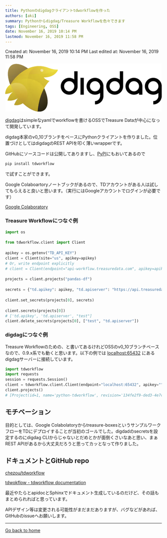 ```yaml
---
title: Pythonのdigdagクライアントtdworkflowを作った
authors: [aki]
summary: Pythonからdigdag/Treasure Workflowを色々できます
tags: [Engineering, OSS]
date: November 16, 2019 10:14 PM
lastmod: November 16, 2019 11:58 PM
---
```


Created at: November 16, 2019 10:14 PM
Last edited at: November 16, 2019 11:58 PM

![](Untitled.png)

[digdag](https://www.digdag.io/)はsimpleなyamlでworkflowを書けるOSSでTreasure Dataが中心になって開発しています。

digdag本家のv0_10ブランチをベースにPythonクライアントを作りました。位置づけとしてはdigdagのREST APIを叩く薄いwrapperです。

GitHubにソースコードは公開してありますし、[PyPI](https://pypi.org/project/tdworkflow/)にもおいてあるので

```bash
pip install tdworkflow
```

で試すことができます。

Google Colaboartoryノートブックがあるので、TDアカウントがある人は試してもらえると良いと思います。（実行にはGoogleアカウントでログインが必要です）

[Google Colaboratory](https://colab.research.google.com/drive/1vOHXZ3PBsyUHYShb3x1cQ7WzgF7miZ48#scrollTo=2LQdWsBo84hZ)

### Treasure Workflowにつなぐ例

```python
import os

from tdworkflow.client import Client

apikey = os.getenv("TD_API_KEY")
client = Client(site="us", apikey=apikey)
# Or, write endpoint explicitly
# client = Client(endpoint="api-workflow.treasuredata.com", apikey=apikey)

projects = client.projects("pandas-df")

secrets = {"td.apikey": apikey, "td.apiserver": "https://api.treasuredata.com", "test": "secret-foo"}

client.set_secrets(projects[0], secrets)

client.secrets(projects[0])
# ['td.apikey', 'td.apiserver', "test"]
client.delete_secrets(projects[0], ["test", "td.apiserver"])
```

### digdagにつなぐ例

Treasure Workflowのための、と書いてあるけれどOSSのv0_10ブランチベースなので、0.9.x系でも動くと思います。以下の例では [localhost:65432](http://localhost:65432) にあるdigdagサーバーに接続しています。

```python
import tdworkflow
import requests
session = requests.Session()
client = tdworkflow.client.Client(endpoint="localhost:65432", apikey="", _session=session, scheme="http")
client.projects()
# [Project(id=1, name='python-tdworkflow', revision='134fe2f9-ded3-4e7c-af8e-8a82d55d688b', archiveType='db', archiveMd5='5Lc6F6m3DtmBN4DA5MzK8A==', createdAt='2019-11-01T13:03:26Z', deletedAt=None, updatedAt='2019-11-01T13:03:26Z')]
```

## モチベーション

目的としては、Google Colabolatoryからtreasure-boxesというサンプルワークフローをTDにデプロイすることが当初のゴールでした。digdadのsecretsを設定するのにdigdag CLIからじゃないとだめとかが面倒くさいなあと思い、まぁREST APIがあるから大丈夫だろうと思ってカッとなって作りました。

## ドキュメントとGitHub repo

[chezou/tdworkflow](https://github.com/chezou/tdworkflow)

[tdwokflow - tdworkflow documentation](https://tdworkflow.readthedocs.io/en/latest/)

最近やたらとapidocとSphinxでドキュメント生成しているのだけど、その話もまとめられればと思っています。

APIデザイン等は変更される可能性がまだまだありますが、バグなどがあれば、GitHubのissueへお願いします。

---

[Go back to home](https://memo.chezo.uno/)
